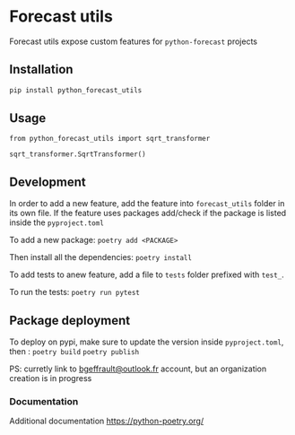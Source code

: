 # Forecast utils

Forecast utils expose custom features for `python-forecast` projects

## Installation
```bash
pip install python_forecast_utils
```

## Usage
```
from python_forecast_utils import sqrt_transformer

sqrt_transformer.SqrtTransformer()
```

## Development
In order to add a new feature, add the feature into `forecast_utils` folder in its own file.
If the feature uses packages add/check if the package is listed inside the `pyproject.toml`

To add a new package:
`poetry add <PACKAGE>`

Then install all the dependencies:
`poetry install`

To add tests to anew feature, add a file to `tests` folder prefixed with `test_`.

To run the tests:
`poetry run pytest`

## Package deployment
To deploy on pypi, make sure to update the version inside `pyproject.toml`, then :
`poetry build`
`poetry publish`

PS: curretly link to bgeffrault@outlook.fr account, but an organization creation is in progress

### Documentation
Additional documentation https://python-poetry.org/
